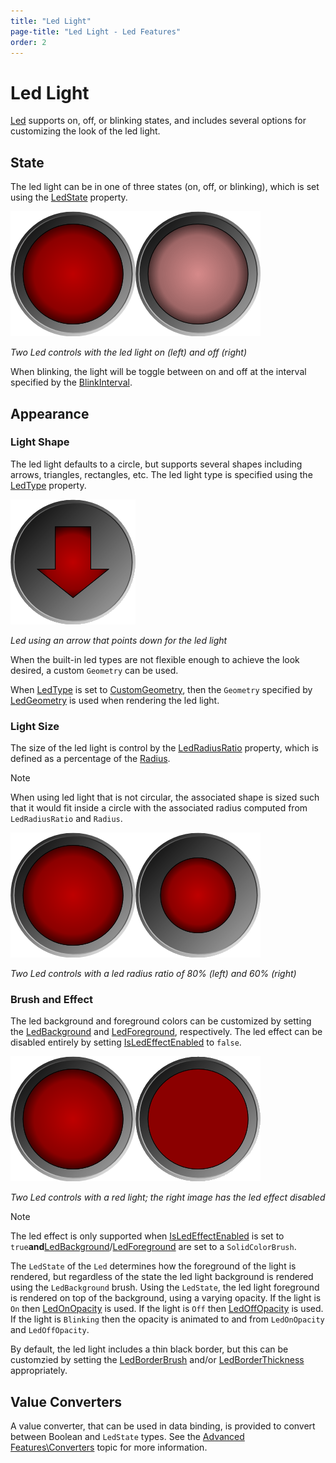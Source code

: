 ```yaml
---
title: "Led Light"
page-title: "Led Light - Led Features"
order: 2
---
```

# Led Light

[Led](xref:@ActiproUIRoot.Controls.Gauge.Led) supports on, off, or blinking states, and includes several options for customizing the look of the led light.

## State

The led light can be in one of three states (on, off, or blinking), which is set using the [LedState](xref:@ActiproUIRoot.Controls.Gauge.Led.LedState) property.

![Screenshot](../images/led-light-on.png)![Screenshot](../images/led-light-off.png)

*Two Led controls with the led light on (left) and off (right)*

When blinking, the light will be toggle between on and off at the interval specified by the [BlinkInterval](xref:@ActiproUIRoot.Controls.Gauge.Led.BlinkInterval).

## Appearance

### Light Shape

The led light defaults to a circle, but supports several shapes including arrows, triangles, rectangles, etc. The led light type is specified using the [LedType](xref:@ActiproUIRoot.Controls.Gauge.Led.LedType) property.

![Screenshot](../images/led-light-on-arrow-down.png)

*Led using an arrow that points down for the led light*

When the built-in led types are not flexible enough to achieve the look desired, a custom `Geometry` can be used.

When [LedType](xref:@ActiproUIRoot.Controls.Gauge.Led.LedType) is set to [CustomGeometry](xref:@ActiproUIRoot.Controls.Gauge.LedType.CustomGeometry), then the `Geometry` specified by [LedGeometry](xref:@ActiproUIRoot.Controls.Gauge.Led.LedGeometry) is used when rendering the led light.

### Light Size

The size of the led light is control by the [LedRadiusRatio](xref:@ActiproUIRoot.Controls.Gauge.Led.LedRadiusRatio) property, which is defined as a percentage of the [Radius](xref:@ActiproUIRoot.Controls.Gauge.Primitives.CircularGaugeBase.Radius).

> [!NOTE]
> When using led light that is not circular, the associated shape is sized such that it would fit inside a circle with the associated radius computed from `LedRadiusRatio` and `Radius`.

![Screenshot](../images/led-light-on.png)![Screenshot](../images/led-light-on60-percent.png)

*Two Led controls with a led radius ratio of 80% (left) and 60% (right)*

### Brush and Effect

The led background and foreground colors can be customized by setting the [LedBackground](xref:@ActiproUIRoot.Controls.Gauge.Led.LedBackground) and [LedForeground](xref:@ActiproUIRoot.Controls.Gauge.Led.LedForeground), respectively.  The led effect can be disabled entirely by setting [IsLedEffectEnabled](xref:@ActiproUIRoot.Controls.Gauge.Led.IsLedEffectEnabled) to `false`.

![Screenshot](../images/led-light-on.png)![Screenshot](../images/led-light-on-no-effect.png)

*Two Led controls with a red light; the right image has the led effect disabled*

> [!NOTE]
> The led effect is only supported when [IsLedEffectEnabled](xref:@ActiproUIRoot.Controls.Gauge.Led.IsLedEffectEnabled) is set to `true`**and**[LedBackground](xref:@ActiproUIRoot.Controls.Gauge.Led.LedBackground)/[LedForeground](xref:@ActiproUIRoot.Controls.Gauge.Led.LedForeground) are set to a `SolidColorBrush`.

The `LedState` of the `Led` determines how the foreground of the light is rendered, but regardless of the state the led light background is rendered using the `LedBackground` brush. Using the `LedState`, the led light foreground is rendered on top of the background, using a varying opacity.  If the light is `On` then [LedOnOpacity](xref:@ActiproUIRoot.Controls.Gauge.Led.LedOnOpacity) is used.  If the light is `Off` then [LedOffOpacity](xref:@ActiproUIRoot.Controls.Gauge.Led.LedOffOpacity) is used.  If the light is `Blinking` then the opacity is animated to and from `LedOnOpacity` and `LedOffOpacity`.

By default, the led light includes a thin black border, but this can be customzied by setting the [LedBorderBrush](xref:@ActiproUIRoot.Controls.Gauge.Led.LedBorderBrush) and/or [LedBorderThickness](xref:@ActiproUIRoot.Controls.Gauge.Led.LedBorderThickness) appropriately.

## Value Converters

A value converter, that can be used in data binding, is provided to convert between Boolean and `LedState` types.  See the [Advanced Features\Converters](../advanced-features/converters.md) topic for more information.
